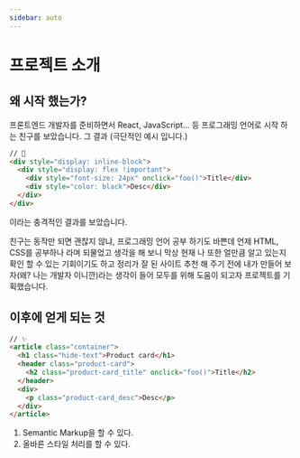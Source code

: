 ```yaml
---
sidebar: auto
---
```


# 프로젝트 소개

## 왜 시작 했는가?

프론트엔드 개발자를 준비하면서 React, JavaScript... 등 프로그래밍 언어로 시작 하는 친구를 보았습니다.
그 결과 (극단적인 예시 입니다.)

```html
// 💩
<div style="display: inline-block">
  <div style="display: flex !important">
    <div style="font-size: 24px" onclick="foo()">Title</div>
    <div style="color: black">Desc</div>
  </div>
</div>
```

이라는 충격적인 결과를 보았습니다.

친구는 동작만 되면 괜찮지 않냐, 프로그래밍 언어 공부 하기도 바쁜데 언제 HTML, CSS를 공부하나 라며 되물었고 생각을 해 보니 막상 현재 나 또한 얼만큼 알고 있는지 확인 할 수 있는 기회이기도 하고 정리가 잘 된 사이트 추천 해 주기 전에 내가 만들어 보자(왜? 나는 개발자 이니깐)라는 생각이 들어 모두를 위해 도움이 되고자 프로젝트를 기획했습니다.

## 이후에 얻게 되는 것

```html
// ✨
<article class="container">
  <h1 class="hide-text">Product card</h1>
  <header class="product-card">
    <h2 class="product-card_title" onclick="foo()">Title</h2>
  </header>
  <div>
    <p class="product-card_desc">Desc</p>
  </div>
</article>
```

1. Semantic Markup을 할 수 있다.
2. 올바른 스타일 처리를 할 수 있다.
